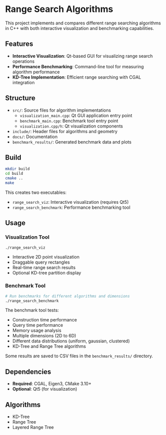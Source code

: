 # Range Search Algorithms

This project implements and compares different range searching algorithms in C++ with both interactive visualization and benchmarking capabilities.

## Features

- **Interactive Visualization**: Qt-based GUI for visualizing range search operations
- **Performance Benchmarking**: Command-line tool for measuring algorithm performance
- **KD-Tree Implementation**: Efficient range searching with CGAL integration

## Structure
- `src/`: Source files for algorithm implementations
  - `visualization_main.cpp`: Qt GUI application entry point
  - `benchmark_main.cpp`: Benchmark tool entry point
  - `visualization.cpp/h`: Qt visualization components
- `include/`: Header files for algorithms and geometry
- `docs/`: Documentation
- `benchmark_results/`: Generated benchmark data and plots

## Build

```bash
mkdir build
cd build
cmake ..
make
```

This creates two executables:
- `range_search_viz`: Interactive visualization (requires Qt5)
- `range_search_benchmark`: Performance benchmarking tool

## Usage

### Visualization Tool
```bash
./range_search_viz
```
- Interactive 2D point visualization
- Draggable query rectangles
- Real-time range search results
- Optional KD-tree partition display

### Benchmark Tool
```bash
# Run benchmarks for different algorithms and dimensions
./range_search_benchmark
```

The benchmark tool tests:
- Construction time performance
- Query time performance  
- Memory usage analysis
- Multiple dimensions (2D to 6D)
- Different data distributions (uniform, gaussian, clustered)
- KD-Tree and Range Tree algorithms

Some results are saved to CSV files in the `benchmark_results/` directory.

## Dependencies

- **Required**: CGAL, Eigen3, CMake 3.10+
- **Optional**: Qt5 (for visualization)

## Algorithms
- KD-Tree
- Range Tree
- Layered Range Tree
